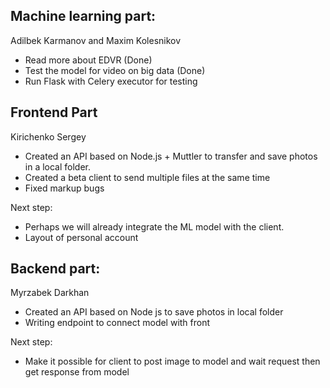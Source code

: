 ## Machine learning part:
Adilbek Karmanov and Maxim Kolesnikov
- Read more about EDVR (Done)
- Test the model for video on big data (Done)
- Run Flask with Celery executor for testing


## Frontend Part
Kirichenko Sergey
- Created an API based on Node.js + Muttler to transfer and save photos in a local folder.
- Created a beta client to send multiple files at the same time
- Fixed markup bugs

Next step:
- Perhaps we will already integrate the ML model with the client.
- Layout of personal account



## Backend part:
Myrzabek Darkhan
- Created an API based on Node js to save photos in local folder
- Writing endpoint to connect model with front

Next step:
- Make it possible for client to post image to model and wait request then get response from model
